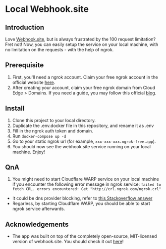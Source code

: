 # Local Webhook.site

## Introduction

Love [Webhook.site](https://webhook.site), but is always frustrated by the 100 request limitation? Fret not! Now, you can easily setup the service on your local machine, with no limitation on the requests - with the help of ngrok.

## Prerequisite
1. First, you'll need a ngrok account. Claim your free ngrok account in the official website [here](https://ngrok.com/).
2. After creating your account, claim your free ngrok domain from Cloud Edge > Domains. If you need a guide, you may follow this official [blog](https://ngrok.com/blog-post/free-static-domains-ngrok-users).

## Install
1. Clone this project to your local directory.
2. Duplicate the .env.docker file in this repository, and rename it as .env
3. Fill in the ngrok auth token and domain. 
4. Run `docker-compose up -d`
5. Go to your static ngrok url (for example, `xxx-xxx-xxx.ngrok-free.app`). 
6. You should now see the webhook.site service running on your local machine. Enjoy!

## QnA
1. You might need to start Cloudflare WARP service on your local machine if you encounter the following error message in ngrok service:
`failed to fetch CRL. errors encountered: Get "http://crl.ngrok.com/ngrok.crl"`
- It could be dns provider blocking, refer to [this Stackoverflow answer](https://stackoverflow.com/a/76405870)
- Regarless, by starting Cloudflare WARP, you should be able to start ngrok service afterwards.

## Acknowledgements

* The app was built on top of the completely open-source, MIT-licensed version of webhook.site. You should check it out [here](https://github.com/webhooksite/webhook.site)!